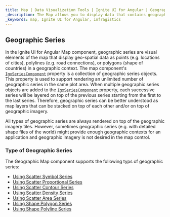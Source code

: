 ```yaml
---
title: Map | Data Visualization Tools | Ignite UI for Angular | Geographic Series | Infragistics
_description: The Map allows you to display data that contains geographic locations from view models or geo-spatial data loaded from shape files on geographic imagery maps.View the demo, dependencies, usage and toolbar for more information.
_keywords: map, Ignite UI for Angular, infragistics
---
```


## Geographic Series

In the Ignite UI for Angular Map component, geographic series are visual elements of the map that display geo-spatial data as points (e.g. locations of cities), polylines (e.g. road connections), or polygons (shape of countries) in a geographic context.
The map component's [`IgxSeriesComponent`](/products/ignite-ui-angular/api/docs/typescript/latest/classes/igxseriescomponent.html) property is a collection of geographic series objects. This property is used to support rendering an unlimited number of geographic series in the same plot area. When multiple geographic series objects are added to the [`IgxSeriesComponent`](/products/ignite-ui-angular/api/docs/typescript/latest/classes/igxseriescomponent.html) property, each successive series will be layered on top of the previous series starting from the first to the last series. Therefore, geographic series can be better understood as map layers that can be stacked on top of each other and/or on top of geographic imagery.

All types of geographic series are always rendered on top of the geographic imagery tiles. However, sometimes geographic series (e.g. with detailed shape files of the world) might provide enough geographic contexts for an application and geographic imagery is not desired in the map control.

### Type of Geographic Series

The Geographic Map component supports the following typs of geographic series:

-   [Using Scatter Symbol Series](map_geographic_scatter_symbol_series.md)
-   [Using Scatter Proportional Series](map_geographic_scatter_proportional_series.md)
-   [Using Scatter Contour Series](map_geographic_scatter_contour_series.md)
-   [Using Scatter Density Series](map_geographic_scatter_density_series.md)
-   [Using Scatter Area Series](map_geographic_scatter_area_series.md)
-   [Using Shape Polygon Series](map_geographic_shape_polygon_series.md)
-   [Using Shape Polyline Series](map_geographic_shape_polyline_series.md)
